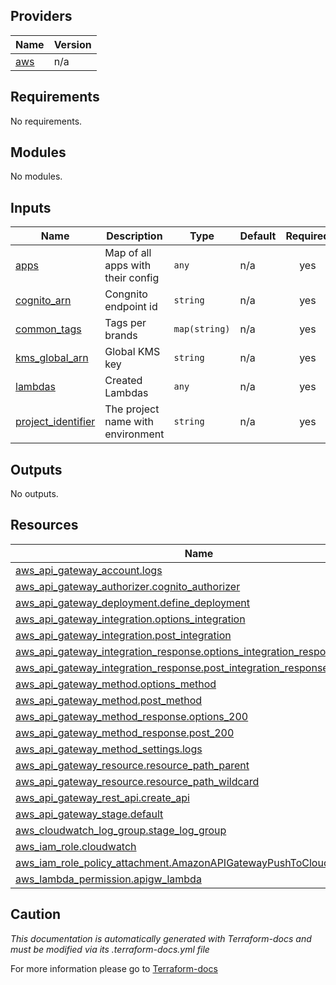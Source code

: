 <!-- BEGIN_TF_DOCS -->

## Providers

| Name | Version |
|------|---------|
| <a name="provider_aws"></a> [aws](#provider\_aws) | n/a |
## Requirements

No requirements.
## Modules

No modules.
## Inputs

| Name | Description | Type | Default | Required |
|------|-------------|------|---------|:--------:|
| <a name="input_apps"></a> [apps](#input\_apps) | Map of all apps with their config | `any` | n/a | yes |
| <a name="input_cognito_arn"></a> [cognito\_arn](#input\_cognito\_arn) | Congnito endpoint id | `string` | n/a | yes |
| <a name="input_common_tags"></a> [common\_tags](#input\_common\_tags) | Tags per brands | `map(string)` | n/a | yes |
| <a name="input_kms_global_arn"></a> [kms\_global\_arn](#input\_kms\_global\_arn) | Global KMS key | `string` | n/a | yes |
| <a name="input_lambdas"></a> [lambdas](#input\_lambdas) | Created Lambdas | `any` | n/a | yes |
| <a name="input_project_identifier"></a> [project\_identifier](#input\_project\_identifier) | The project name with environment | `string` | n/a | yes |
## Outputs

No outputs.
## Resources

| Name | Type |
|------|------|
| [aws_api_gateway_account.logs](https://registry.terraform.io/providers/hashicorp/aws/latest/docs/resources/api_gateway_account) | resource |
| [aws_api_gateway_authorizer.cognito_authorizer](https://registry.terraform.io/providers/hashicorp/aws/latest/docs/resources/api_gateway_authorizer) | resource |
| [aws_api_gateway_deployment.define_deployment](https://registry.terraform.io/providers/hashicorp/aws/latest/docs/resources/api_gateway_deployment) | resource |
| [aws_api_gateway_integration.options_integration](https://registry.terraform.io/providers/hashicorp/aws/latest/docs/resources/api_gateway_integration) | resource |
| [aws_api_gateway_integration.post_integration](https://registry.terraform.io/providers/hashicorp/aws/latest/docs/resources/api_gateway_integration) | resource |
| [aws_api_gateway_integration_response.options_integration_response](https://registry.terraform.io/providers/hashicorp/aws/latest/docs/resources/api_gateway_integration_response) | resource |
| [aws_api_gateway_integration_response.post_integration_response](https://registry.terraform.io/providers/hashicorp/aws/latest/docs/resources/api_gateway_integration_response) | resource |
| [aws_api_gateway_method.options_method](https://registry.terraform.io/providers/hashicorp/aws/latest/docs/resources/api_gateway_method) | resource |
| [aws_api_gateway_method.post_method](https://registry.terraform.io/providers/hashicorp/aws/latest/docs/resources/api_gateway_method) | resource |
| [aws_api_gateway_method_response.options_200](https://registry.terraform.io/providers/hashicorp/aws/latest/docs/resources/api_gateway_method_response) | resource |
| [aws_api_gateway_method_response.post_200](https://registry.terraform.io/providers/hashicorp/aws/latest/docs/resources/api_gateway_method_response) | resource |
| [aws_api_gateway_method_settings.logs](https://registry.terraform.io/providers/hashicorp/aws/latest/docs/resources/api_gateway_method_settings) | resource |
| [aws_api_gateway_resource.resource_path_parent](https://registry.terraform.io/providers/hashicorp/aws/latest/docs/resources/api_gateway_resource) | resource |
| [aws_api_gateway_resource.resource_path_wildcard](https://registry.terraform.io/providers/hashicorp/aws/latest/docs/resources/api_gateway_resource) | resource |
| [aws_api_gateway_rest_api.create_api](https://registry.terraform.io/providers/hashicorp/aws/latest/docs/resources/api_gateway_rest_api) | resource |
| [aws_api_gateway_stage.default](https://registry.terraform.io/providers/hashicorp/aws/latest/docs/resources/api_gateway_stage) | resource |
| [aws_cloudwatch_log_group.stage_log_group](https://registry.terraform.io/providers/hashicorp/aws/latest/docs/resources/cloudwatch_log_group) | resource |
| [aws_iam_role.cloudwatch](https://registry.terraform.io/providers/hashicorp/aws/latest/docs/resources/iam_role) | resource |
| [aws_iam_role_policy_attachment.AmazonAPIGatewayPushToCloudWatchLogs](https://registry.terraform.io/providers/hashicorp/aws/latest/docs/resources/iam_role_policy_attachment) | resource |
| [aws_lambda_permission.apigw_lambda](https://registry.terraform.io/providers/hashicorp/aws/latest/docs/resources/lambda_permission) | resource |

## Caution

*This documentation is automatically generated with Terraform-docs and must be modified via its .terraform-docs.yml file*

For more information please go to [Terraform-docs](https://terraform-docs.io)
<!-- END_TF_DOCS -->